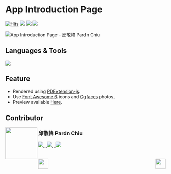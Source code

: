 # App Introduction Page

<a href="https://hits.sh/github.com/pardnchiu/app-introduction-page/"><img alt="Hits" src="https://hits.sh/github.com/pardnchiu/app-introduction-page.svg?label=Hit"/></a> <img src="https://img.shields.io/github/repo-size/pardnchiu/app-introduction-page?label=Size"> <img src="https://img.shields.io/github/license/pardnchiu/app-introduction-page?label=License"> <img src="https://img.shields.io/badge/Developer-邱敬幃%20Pardn%20Chiu-A374BF">

![App Introduction Page - 邱敬幃 Pardn Chiu](https://pardn.io/image/repo/app-introduction-page.jpg)

## Languages & Tools

![](https://skillicons.dev/icons?i=html,css,sass,javascript,vscode)

## Feature

- Rendered using [PDExtension-js](https://github.com/pardnchiu/PDExtension-js).
- Use [Font Awesome 6](https://fontawesome.com/v6/search) icons and [Cgfaces](https://cgfaces.com) photos.
- Preview available [Here](https://pardnchiu.github.io/app-introduction-page/).

## Contributor

<a href="https://pardn.io">
<img src=https://pardn.io/image/head-s.jpg align=left width=100 height=100>
</a>

### 邱敬幃 Pardn Chiu

<a href="mailto:mail@pardn.ltd">
  <img src="https://pardn.io/image/mail.svg">
</a>&nbsp<a href="https://linkedin.com/in/pardnchiu">
  <img src="https://skillicons.dev/icons?i=linkedin">
</a>&nbsp<a href="https://pardn.io/blog">
  <img src="https://pardn.io/image/blog.svg">
</a>

<br>
<br>
<br>

<a href=https://github.com/pardnchiu/pokemon-quest-css-drawing>
  <img align=left src=https://pardn.io/image/left.svg height=32>
</a>

<a href=https://github.com/pardnchiu/simplify-blog>
  <img align=right src=https://pardn.io/image/right.svg height=32>
</a>
